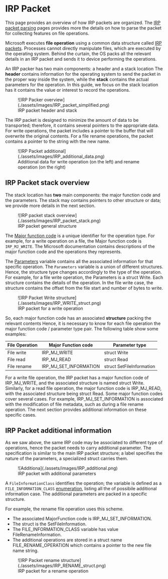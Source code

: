 # IRP Packet

<!-- to do add like with makjor functoin codes.  -->
This page provides an overview of how IRP packets are organized. The [IRP packet parsing](./irppacket_parsing.md) pages provides more the details on how to parse the packet for collecting features on file operations.


Microsoft executes **file operation** using a common data structure called [IRP packets](https://learn.microsoft.com/en-us/windows-hardware/drivers/gettingstarted/i-o-request-packets). Processes cannot directly manipulate files, which are executed by the operating system. Behind the curtain, the OS packs all the relevant details in an IRP packet and sends it to device performing the operations. 

   
An IRP packer has two main components: a header and a stack location The **header** contains information for the operating system to send the packet in the proper way inside the system, while the **stack** contains the actual parameters for the operation. In this guide, we focus on the stack location has it contains the value or interest to record the operations.

<figure markdown="span">
    ![IRP Packer overview](./assets/images/IRP_packet_simplified.png)
    <figcaption>IRP packet header and stack</figcaption>
</figure>

The IRP packet is designed to minimize the amount of data to be transported; therefore, it contains several pointers to the appropriate data. For write operations, the packet includes a pointer to the buffer that will overwrite the original contents. For a file rename operations, the packet contains a pointer to the string with the new name.

<figure markdown="span">
    ![IRP Packet additional](./assets/images/IRP_additional_data.png)
    <figcaption>Additional data for write operation (on the left) and rename operation (on the right)</figcaption>
</figure>
 

## IRP Packet stack overview

The stack location has **two** main components: the major function code and the parameters. The stack may contains pointers to other structure or data; we provide more details in the next section. 

<figure markdown="span">
    ![IRP packet stack overview](./assets/images/IRP_packet_stack.png)
    <figcaption>IRP packet general structure</figcaption>
</figure>


The [Major function code](https://learn.microsoft.com/en-us/windows-hardware/drivers/ifs/irp-major-function-codes-fs-filters) is a unique identifier for the operation type. For example, for a write operation on a file, the Major function code is `IRP_MJ_WRITE`. The Microsoft documentation contains descriptions of the major function code and the operations they represents. 

The [Parameters](https://learn.microsoft.com/en-us/windows-hardware/drivers/ddi/fltkernel/ns-fltkernel-_flt_parameters) variable contains all the associated information for that specific operation. The `Parameters` variable is a union of different structures. Hence, the structure type changes accordingly to the type of the operation. For example, for a file write operation, the Parameters is a struct Write. Each structure contains the details of the operation. In the file write case, the structure contains the offset from the file start and number of bytes to write. 

<figure markdown="span">
    ![IRP Packet Write structure](./assets/images/IRP_WRITE_struct.png)
    <figcaption>IRP packet for a write operation</figcaption>
</figure>   

So, each major function code has an associated **structure** packing the relevant contents Hence, it is necessary to know for each file operation the major function code / parameter type pair. The following table show some examples:

| **File Operation** | **Major Function code** | **Parameter type**        |
|--------------------|-------------------------|---------------------------|
| File write         | IRP_MJ_WRITE            | struct Write              |
| File read          | IRP_MJ_READ             | struct Read               |
| File rename        | IRP_MJ_SET_INFORMATION  | struct SetFileInformation |

For a write file operation, the IRP packet has a major function code of IRP_MJ_WRITE, and the associated structure is named struct Write. Similarly, for a read file operation, the major function code is IRP_MJ_READ, with the associated structure being struct Read. Some major function codes cover several cases. For example, IRP_MJ_SET_INFORMATION is associated with the modification of file metadata, such as during a file rename operation. The next section provides additional information on these specific cases.


## IRP Packet additional information

As we saw above, the same IRP code may be associated to different type of operations, hence the packet needs to carry additional parameter. The specification is similar to the main IRP packet structure; a label specifies the nature of the parameters, a specialized struct carries them. 

<figure markdown="span">
    ![Additiona](./assets/images/IRP_additional.png)
    <figcaption>IRP packet with additional parameters</figcaption>
</figure> 

A `FileInformationClass` identifies the operation; the variable is defined as a `FILE_INFORMATION_CLASS` [enumeration](https://learn.microsoft.com/en-us/windows-hardware/drivers/ddi/wdm/ne-wdm-_file_information_class), listing all the of possibile additional information case. The additional parameters are packed in a specific structure. 

For example, the rename file operation uses this scheme.

- The associated MajorFunction code is IRP_MJ_SET_INFORMATION.
- The struct is the SetFileInformation. 
- The FILE_INFORMATION_CLASS variable has value FileRenameInformation. 
- The additional operations are stored in a struct name FILE_RENAME_OPERATION which contains a pointer to the new file name string.

<figure markdown="span">
    ![IRP Packet rename structure](./assets/images/IRP_RENAME_struct.png)
    <figcaption>IRP packet for a rename  operation</figcaption>
</figure> 




